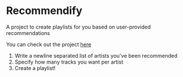 # Recommendify
A project to create playlists for you based on user-provided recommendations

You can check out the project [here](http://ec2-18-223-119-35.us-east-2.compute.amazonaws.com:8000)

1. Write a newline separated list of artists you've been recommended
1. Specify how many tracks you want per artist
1. Create a playlist!
